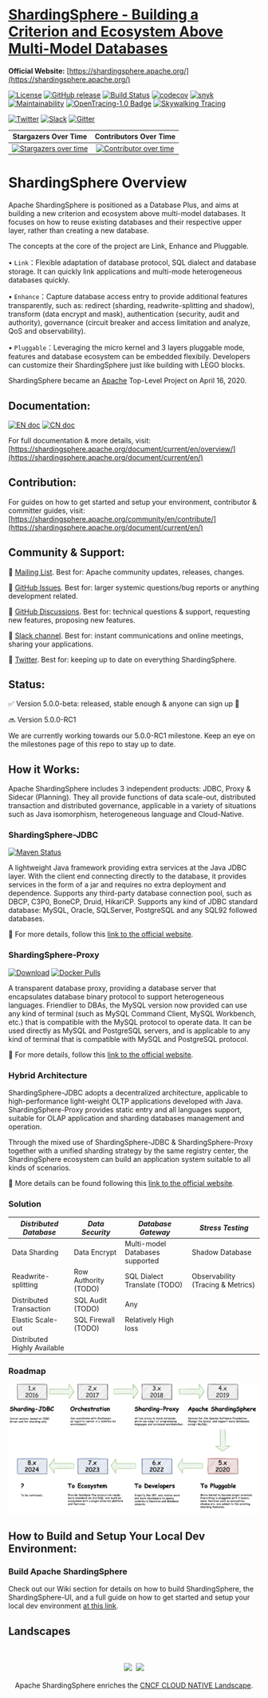 # [ShardingSphere - Building a Criterion and Ecosystem Above Multi-Model Databases](https://shardingsphere.apache.org/)

**Official Website:** [https://shardingsphere.apache.org/](https://shardingsphere.apache.org/)

[![License](https://img.shields.io/badge/license-Apache%202-4EB1BA.svg)](https://www.apache.org/licenses/LICENSE-2.0.html)
[![GitHub release](https://img.shields.io/github/release/apache/shardingsphere.svg)](https://github.com/apache/shardingsphere/releases)
[![Build Status](https://api.travis-ci.org/apache/shardingsphere.svg?branch=master&status=created)](https://travis-ci.org/apache/shardingsphere)
[![codecov](https://codecov.io/gh/apache/shardingsphere/branch/master/graph/badge.svg)](https://codecov.io/gh/apache/shardingsphere)
[![snyk](https://snyk.io/test/github/apache/shardingsphere/badge.svg?targetFile=pom.xml)](https://snyk.io/test/github/apache/shardingsphere?targetFile=pom.xml)
[![Maintainability](https://cloud.quality-gate.com/dashboard/api/badge?projectName=apache_shardingsphere&branchName=master)](https://cloud.quality-gate.com/dashboard/branches/30#overview)
[![OpenTracing-1.0 Badge](https://img.shields.io/badge/OpenTracing--1.0-enabled-blue.svg)](http://opentracing.io)
[![Skywalking Tracing](https://img.shields.io/badge/Skywalking%20Tracing-enable-brightgreen.svg)](https://github.com/apache/skywalking)

[![Twitter](https://img.shields.io/twitter/url/https/twitter.com/ShardingSphere.svg?style=social&label=Follow%20%40ShardingSphere)](https://twitter.com/ShardingSphere)
[![Slack](https://img.shields.io/badge/%20Slack-ShardingSphere%20Channel-blueviolet)](https://join.slack.com/t/apacheshardingsphere/shared_invite/zt-sbdde7ie-SjDqo9~I4rYcR18bq0SYTg)
[![Gitter](https://badges.gitter.im/shardingsphere/shardingsphere.svg)](https://gitter.im/shardingsphere/Lobby)

**Stargazers Over Time**           |  **Contributors Over Time**
:---------------------------------:|:------------------------------------:
[![Stargazers over time](https://starchart.cc/apache/shardingsphere.svg)](https://starchart.cc/apache/shardingsphere)  |  [![Contributor over time](https://contributor-graph-api.apiseven.com/contributors-svg?chart=contributorOverTime&repo=apache/shardingsphere)](https://www.apiseven.com/en/contributor-graph?chart=contributorOverTime&repo=apache/shardingsphere)




# ShardingSphere Overview


Apache ShardingSphere is positioned as a Database Plus, and aims at building a new criterion and ecosystem above multi-model databases. It focuses on how to reuse existing databases and their respective upper layer, rather than creating a new database. 

The concepts at the core of the project are Link, Enhance and Pluggable.

•	`Link`：Flexible adaptation of database protocol, SQL dialect and database storage. It can quickly link applications and multi-mode heterogeneous databases quickly.

•	`Enhance`：Capture database access entry to provide additional features transparently, such as: redirect (sharding, readwrite-splitting and shadow), transform (data encrypt and mask), authentication (security, audit and authority), governance (circuit breaker and access limitation and analyze, QoS and observability).

•	`Pluggable`：Leveraging the micro kernel and 3 layers pluggable mode, features and database ecosystem can be embedded flexibily. Developers can customize their ShardingSphere just like building with LEGO blocks.

ShardingSphere became an [Apache](https://apache.org/index.html#projects-list) Top-Level Project on April 16, 2020.
 
## Documentation: 

[![EN doc](https://img.shields.io/badge/document-English-blue.svg)](https://shardingsphere.apache.org/document/current/en/overview/)
[![CN doc](https://img.shields.io/badge/文档-中文版-blue.svg)](https://shardingsphere.apache.org/document/current/cn/overview/)

For full documentation & more details, visit: [https://shardingsphere.apache.org/document/current/en/overview/](https://shardingsphere.apache.org/document/current/en/)

## Contribution: 

For guides on how to get started and setup your environment, contributor & committer guides, visit: [https://shardingsphere.apache.org/community/en/contribute/](https://shardingsphere.apache.org/document/current/en/)

## Community & Support:

:link: [Mailing List](dev@shardingsphere.apache.org). Best for: Apache community updates, releases, changes.

:link: [GitHub Issues](https://github.com/apache/shardingsphere/issues). Best for: larger systemic questions/bug reports or anything development related.

:link: [GitHub Discussions](https://github.com/apache/shardingsphere/discussions). Best for: technical questions & support, requesting new features, proposing new features.

:link:	[Slack channel](https://join.slack.com/t/apacheshardingsphere/shared_invite/zt-sbdde7ie-SjDqo9~I4rYcR18bq0SYTg). Best for: instant communications and online meetings, sharing your applications.

:link:	[Twitter](https://twitter.com/ShardingSphere). Best for: keeping up to date on everything ShardingSphere.

## Status:

:white_check_mark: Version 5.0.0-beta: released, stable enough & anyone can sign up :tada:

:soon:	Version 5.0.0-RC1

We are currently working towards our 5.0.0-RC1 milestone. Keep an eye on the milestones page of this repo to stay up to date.

## How it Works: 

Apache ShardingSphere includes 3 independent products: JDBC, Proxy & Sidecar (Planning). They all provide functions of data scale-out, distributed transaction and distributed governance, applicable in a variety of situations such as Java isomorphism, heterogeneous language and Cloud-Native.

### ShardingSphere-JDBC

[![Maven Status](https://maven-badges.herokuapp.com/maven-central/org.apache.shardingsphere/shardingsphere-jdbc/badge.svg)](https://mvnrepository.com/artifact/org.apache.shardingsphere/shardingsphere-jdbc)

A lightweight Java framework providing extra services at the Java JDBC layer. With the client end connecting directly to the database, it provides services in the form of a jar and requires no extra deployment and dependence. Supports any third-party database connection pool, such as DBCP, C3P0, BoneCP, Druid, HikariCP. Supports any kind of JDBC standard database: MySQL, Oracle, SQLServer, PostgreSQL and any SQL92 followed databases.

:link: For more details, follow this [link to the official website](https://shardingsphere.apache.org/document/current/en/overview/#shardingsphere-jdbc).
 
### ShardingSphere-Proxy

[![Download](https://img.shields.io/badge/release-download-orange.svg)](https://apache.org/dyn/closer.cgi?path=shardingsphere/5.0.0-beta/apache-shardingsphere-5.0.0-beta-shardingsphere-proxy-bin.tar.gz)
[![Docker Pulls](https://img.shields.io/docker/pulls/apache/sharding-proxy.svg)](https://store.docker.com/community/images/apache/sharding-proxy)

A transparent database proxy, providing a database server that encapsulates database binary protocol to support heterogeneous languages. Friendlier to DBAs, the MySQL version now provided can use any kind of terminal (such as MySQL Command Client, MySQL Workbench, etc.) that is compatible with the MySQL protocol to operate data.
It can be used directly as MySQL and PostgreSQL servers, and is applicable to any kind of terminal that is compatible with MySQL and PostgreSQL protocol.

:link: For more details, follow this [link to the official website](https://shardingsphere.apache.org/document/current/en/overview/#shardingsphere-proxy).


### Hybrid Architecture

ShardingSphere-JDBC adopts a decentralized architecture, applicable to high-performance light-weight OLTP applications developed with Java. ShardingSphere-Proxy provides static entry and all languages support, suitable for OLAP application and sharding databases management and operation.

Through the mixed use of ShardingSphere-JDBC & ShardingSphere-Proxy together with a unified sharding strategy by the same registry center, the ShardingSphere ecosystem can build an application system suitable to all kinds of scenarios.

:link: More details can be found following this [link to the official website](https://shardingsphere.apache.org/document/current/en/overview/#hybrid-architecture).


### Solution

|  *Distributed Database* |    *Data Security*   |    *Database Gateway* | *Stress Testing* |        
| ----------------------- | ---------------------| ---------------------- | ---------------|
| Data Sharding           | Data Encrypt         | Multi-model Databases supported | Shadow Database |
| Readwrite-splitting     | Row Authority (TODO) | SQL Dialect Translate (TODO) | Observability (Tracing & Metrics)|
| Distributed Transaction | SQL Audit (TODO)     | Any                    
| Elastic Scale-out       | SQL Firewall (TODO)  | Relatively High loss   |
| Distributed Highly Available |                |                |

### Roadmap

![](./docs/document/content/Read-Me-Pics/Read-me-roadmap.png)

## How to Build and Setup Your Local Dev Environment:

### Build Apache ShardingSphere

Check out our Wiki section for details on how to build ShardingSphere, the ShardingSphere-UI, and a full guide on how to get started and setup your local dev environment [at this link](https://github.com/apache/shardingsphere/wiki).

## Landscapes

<p align="center">
<br/><br/>
<img src="https://landscape.cncf.io/images/left-logo.svg" width="150"/>&nbsp;&nbsp;<img src="https://landscape.cncf.io/images/right-logo.svg" width="200"/>
<br/><br/>
Apache ShardingSphere enriches the <a href="https://landscape.cncf.io/landscape=observability-and-analysis&license=apache-license-2-0">CNCF CLOUD NATIVE Landscape</a>.
</p>

